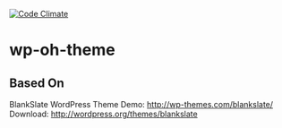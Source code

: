[![Code Climate](https://codeclimate.com/github/OuachitaHillsMinistries/wp-oh-theme/badges/gpa.svg)](https://codeclimate.com/github/OuachitaHillsMinistries/wp-oh-theme)

# wp-oh-theme

## Based On

BlankSlate WordPress Theme
Demo: http://wp-themes.com/blankslate/
Download: http://wordpress.org/themes/blankslate
